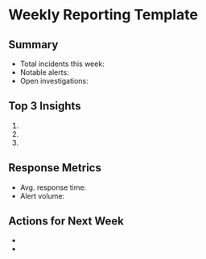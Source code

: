 # Weekly Reporting Template

## Summary
- Total incidents this week:
- Notable alerts:
- Open investigations:

## Top 3 Insights
1. 
2. 
3. 

## Response Metrics
- Avg. response time:
- Alert volume:

## Actions for Next Week
- 
- 
